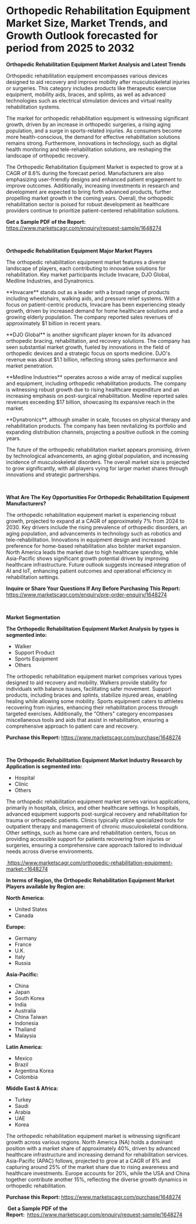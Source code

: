 <p><h1>Orthopedic Rehabilitation Equipment Market Size, Market Trends, and Growth Outlook forecasted for period from 2025 to 2032</h1></p><p><strong>Orthopedic Rehabilitation Equipment Market Analysis and Latest Trends</strong></p>
<p><p>Orthopedic rehabilitation equipment encompasses various devices designed to aid recovery and improve mobility after musculoskeletal injuries or surgeries. This category includes products like therapeutic exercise equipment, mobility aids, braces, and splints, as well as advanced technologies such as electrical stimulation devices and virtual reality rehabilitation systems. </p><p>The market for orthopedic rehabilitation equipment is witnessing significant growth, driven by an increase in orthopedic surgeries, a rising aging population, and a surge in sports-related injuries. As consumers become more health-conscious, the demand for effective rehabilitation solutions remains strong. Furthermore, innovations in technology, such as digital health monitoring and tele-rehabilitation solutions, are reshaping the landscape of orthopedic recovery. </p><p>The Orthopedic Rehabilitation Equipment Market is expected to grow at a CAGR of 8.6% during the forecast period. Manufacturers are also emphasizing user-friendly designs and enhanced patient engagement to improve outcomes. Additionally, increasing investments in research and development are expected to bring forth advanced products, further propelling market growth in the coming years. Overall, the orthopedic rehabilitation sector is poised for robust development as healthcare providers continue to prioritize patient-centered rehabilitation solutions.</p></p>
<p><strong>Get a Sample PDF of the Report:&nbsp;</strong> <a href="https://www.marketscagr.com/enquiry/request-sample/1648274?utm_campaign=2517&utm_medium=2&utm_source=Github&utm_content=ia&utm_term=13042025&utm_id=orthopedic-rehabilitation-equipment">https://www.marketscagr.com/enquiry/request-sample/1648274</a></p>
<p>&nbsp;</p>
<p><strong>Orthopedic Rehabilitation Equipment Major Market Players</strong></p>
<p><p>The orthopedic rehabilitation equipment market features a diverse landscape of players, each contributing to innovative solutions for rehabilitation. Key market participants include Invacare, DJO Global, Medline Industries, and Dynatronics. </p><p>**Invacare** stands out as a leader with a broad range of products including wheelchairs, walking aids, and pressure relief systems. With a focus on patient-centric products, Invacare has been experiencing steady growth, driven by increased demand for home healthcare solutions and a growing elderly population. The company reported sales revenues of approximately $1 billion in recent years.</p><p>**DJO Global** is another significant player known for its advanced orthopedic bracing, rehabilitation, and recovery solutions. The company has seen substantial market growth, fueled by innovations in the field of orthopedic devices and a strategic focus on sports medicine. DJO's revenue was about $1.1 billion, reflecting strong sales performance and market penetration.</p><p>**Medline Industries** operates across a wide array of medical supplies and equipment, including orthopedic rehabilitation products. The company is witnessing robust growth due to rising healthcare expenditure and an increasing emphasis on post-surgical rehabilitation. Medline reported sales revenues exceeding $17 billion, showcasing its expansive reach in the market.</p><p>**Dynatronics**, although smaller in scale, focuses on physical therapy and rehabilitation products. The company has been revitalizing its portfolio and expanding distribution channels, projecting a positive outlook in the coming years. </p><p>The future of the orthopedic rehabilitation market appears promising, driven by technological advancements, an aging global population, and increasing incidence of musculoskeletal disorders. The overall market size is projected to grow significantly, with all players vying for larger market shares through innovations and strategic partnerships.</p></p>
<p>&nbsp;</p>
<p><strong>What Are The Key Opportunities For Orthopedic Rehabilitation Equipment Manufacturers?</strong></p>
<p><p>The orthopedic rehabilitation equipment market is experiencing robust growth, projected to expand at a CAGR of approximately 7% from 2024 to 2030. Key drivers include the rising prevalence of orthopedic disorders, an aging population, and advancements in technology such as robotics and tele-rehabilitation. Innovations in equipment design and increased preference for home-based rehabilitation also bolster market expansion. North America leads the market due to high healthcare spending, while Asia-Pacific shows significant growth potential driven by improving healthcare infrastructure. Future outlook suggests increased integration of AI and IoT, enhancing patient outcomes and operational efficiency in rehabilitation settings.</p></p>
<p><strong>Inquire or Share Your Questions If Any Before Purchasing This Report:</strong> <a href="https://www.marketscagr.com/enquiry/pre-order-enquiry/1648274?utm_campaign=2517&utm_medium=2&utm_source=Github&utm_content=ia&utm_term=13042025&utm_id=orthopedic-rehabilitation-equipment">https://www.marketscagr.com/enquiry/pre-order-enquiry/1648274</a></p>
<p>&nbsp;</p>
<p><strong>Market Segmentation</strong></p>
<p><strong>The Orthopedic Rehabilitation Equipment Market Analysis by types is segmented into:</strong></p>
<p><ul><li>Walker</li><li>Support Product</li><li>Sports Equipment</li><li>Others</li></ul></p>
<p><p>The orthopedic rehabilitation equipment market comprises various types designed to aid recovery and mobility. Walkers provide stability for individuals with balance issues, facilitating safer movement. Support products, including braces and splints, stabilize injured areas, enabling healing while allowing some mobility. Sports equipment caters to athletes recovering from injuries, enhancing their rehabilitation process through targeted exercises. Additionally, the "Others" category encompasses miscellaneous tools and aids that assist in rehabilitation, ensuring a comprehensive approach to patient care and recovery.</p></p>
<p><strong>Purchase this Report:&nbsp;</strong><a href="https://www.marketscagr.com/purchase/1648274?utm_campaign=2517&utm_medium=2&utm_source=Github&utm_content=ia&utm_term=13042025&utm_id=orthopedic-rehabilitation-equipment">https://www.marketscagr.com/purchase/1648274</a></p>
<p>&nbsp;</p>
<p><strong>The Orthopedic Rehabilitation Equipment Market Industry Research by Application is segmented into:</strong></p>
<p><ul><li>Hospital</li><li>Clinic</li><li>Others</li></ul></p>
<p><p>The orthopedic rehabilitation equipment market serves various applications, primarily in hospitals, clinics, and other healthcare settings. In hospitals, advanced equipment supports post-surgical recovery and rehabilitation for trauma or orthopedic patients. Clinics typically utilize specialized tools for outpatient therapy and management of chronic musculoskeletal conditions. Other settings, such as home care and rehabilitation centers, focus on providing accessible support for patients recovering from injuries or surgeries, ensuring a comprehensive care approach tailored to individual needs across diverse environments.</p></p>
<p><a href="https://www.marketscagr.com/orthopedic-rehabilitation-equipment-market-r1648274?utm_campaign=2517&utm_medium=2&utm_source=Github&utm_content=ia&utm_term=13042025&utm_id=orthopedic-rehabilitation-equipment">&nbsp;https://www.marketscagr.com/orthopedic-rehabilitation-equipment-market-r1648274</a></p>
<p><strong>In terms of Region, the Orthopedic Rehabilitation Equipment Market Players available by Region are:</strong></p>
<p>
    <p> <strong> North America: </strong>
        <ul>
            <li>United States</li>
            <li>Canada</li>
        </ul>
        </p> 
    <p> <strong> Europe: </strong>
        <ul>
            <li>Germany</li>
            <li>France</li>
            <li>U.K.</li>
            <li>Italy</li>
            <li>Russia</li>
        </ul>
        </p> 
    <p> <strong> Asia-Pacific: </strong>
        <ul>
            <li>China</li>
            <li>Japan</li>
            <li>South Korea</li>
            <li>India</li>
            <li>Australia</li>
            <li>China Taiwan</li>
            <li>Indonesia</li>
            <li>Thailand</li>
            <li>Malaysia</li>
        </ul>
        </p> 
    <p> <strong> Latin America: </strong>
        <ul>
            <li>Mexico</li>
            <li>Brazil</li>
            <li>Argentina Korea</li>
            <li>Colombia</li>
        </ul>
        </p> 
    <p> <strong> Middle East & Africa: </strong>
        <ul>
            <li>Turkey</li>
            <li>Saudi</li>
            <li>Arabia</li>
            <li>UAE</li>
            <li>Korea</li>
        </ul>
    </p>
    </p>
<p><p>The orthopedic rehabilitation equipment market is witnessing significant growth across various regions. North America (NA) holds a dominant position with a market share of approximately 40%, driven by advanced healthcare infrastructure and increasing demand for rehabilitation services. Asia-Pacific (APAC) follows, projected to grow at a CAGR of 8% and capturing around 25% of the market share due to rising awareness and healthcare investments. Europe accounts for 20%, while the USA and China together contribute another 15%, reflecting the diverse growth dynamics in orthopedic rehabilitation.</p></p>
<p><strong>Purchase this Report: </strong><a href="https://www.marketscagr.com/purchase/1648274?utm_campaign=2517&utm_medium=2&utm_source=Github&utm_content=ia&utm_term=13042025&utm_id=orthopedic-rehabilitation-equipment">https://www.marketscagr.com/purchase/1648274</a></p>
<p>&nbsp;<strong>Get a Sample PDF of the Report:&nbsp;&nbsp;</strong><a href="https://www.marketscagr.com/enquiry/request-sample/1648274?utm_campaign=2517&utm_medium=2&utm_source=Github&utm_content=ia&utm_term=13042025&utm_id=orthopedic-rehabilitation-equipment">https://www.marketscagr.com/enquiry/request-sample/1648274</a></p>
<p><strong></strong></p>
<p><p></p><p></p><p></p></p>